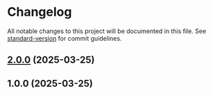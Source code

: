 # Changelog

All notable changes to this project will be documented in this file. See [standard-version](https://github.com/conventional-changelog/standard-version) for commit guidelines.

## [2.0.0](https://github.com/mercutiojohn/mcp-config-gui/compare/v1.0.0...v2.0.0) (2025-03-25)

## 1.0.0 (2025-03-25)

